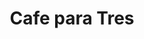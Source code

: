---
title : Cafe para Tres
layout: negocio
slogan: Cafeteria Familiar
web: 
categoria: Café
imagenes: ["/assets/img/portfolio/cafeparatres.jpeg"]
direccion: Blvd. Guerrero 752-B Col. Constitucion 22707
estado: Baja California
municipio: Rosarito
codigo: 22707
latitude: 32.355160
longitude: -117.050386
telefono: 661 130 1060
cocina: 
descripcion: Cafeteria Familiar
estado: Baja California
rango: $$
facebook: https://www.facebook.com/cafeparatresrosarito
horariodeservicio:
descripcion: Cafe para tres es una cafeteria que te brinda una diversidad de platillos y bebidas, refiriendonos a postres, crepas, pastelillos, expresos, lates etc. ¡Visitalos!
---
